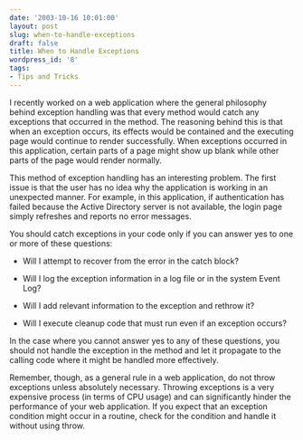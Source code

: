```yaml
---
date: '2003-10-16 10:01:00'
layout: post
slug: when-to-handle-exceptions
draft: false
title: When to Handle Exceptions
wordpress_id: '8'
tags:
- Tips and Tricks
---
```


I recently worked on a web application where the general philosophy behind exception handling was that every method would catch any exceptions that occurred in the method. The reasoning behind this is that when an exception occurs, its effects would be contained and the executing page would continue to render successfully. When exceptions occurred in this application, certain parts of a page might show up blank while other parts of the page would render normally.

This method of exception handling has an interesting problem. The first issue is that the user has no idea why the application is working in an unexpected manner. For example, in this application, if authentication has failed because the Active Directory server is not available, the login page simply refreshes and reports no error messages.

You should catch exceptions in your code only if you can answer yes to one or more of these questions:



	
  * Will I attempt to recover from the error in the catch block?

	
  * Will I log the exception information in a log file or in the system Event Log?

	
  * Will I add relevant information to the exception and rethrow it?

	
  * Will I execute cleanup code that must run even if an exception occurs?


In the case where you cannot answer yes to any of these questions, you should not handle the exception in the method and let it propagate to the calling code where it might be handled more effectively.

Remember, though, as a general rule in a web application, do not throw exceptions unless absolutely necessary. Throwing exceptions is a very expensive process (in terms of CPU usage) and can significantly hinder the performance of your web application. If you expect that an exception condition might occur in a routine, check for the condition and handle it without using throw.
